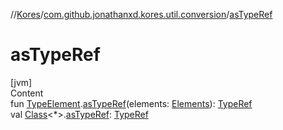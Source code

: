 //[Kores](../index.md)/[com.github.jonathanxd.kores.util.conversion](index.md)/[asTypeRef](as-type-ref.md)



# asTypeRef  
[jvm]  
Content  
fun [TypeElement](https://docs.oracle.com/javase/8/docs/api/javax/lang/model/element/TypeElement.html).[asTypeRef](as-type-ref.md)(elements: [Elements](https://docs.oracle.com/javase/8/docs/api/javax/lang/model/util/Elements.html)): [TypeRef](../com.github.jonathanxd.kores.type/-type-ref/index.md)  
val [Class](https://docs.oracle.com/javase/8/docs/api/java/lang/Class.html)<*>.[asTypeRef](as-type-ref.md): [TypeRef](../com.github.jonathanxd.kores.type/-type-ref/index.md)  



